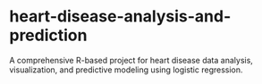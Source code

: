 # heart-disease-analysis-and-prediction
A comprehensive R-based project for heart disease data analysis, visualization, and predictive modeling using logistic regression.

